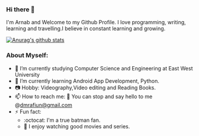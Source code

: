 ### Hi there 👋

I'm Arnab and Welcome to my Github Profile.
I love programming, writing, learning and travelling.I believe in constant learning and growing. 


[![Anurag's github stats](https://github-readme-stats.vercel.app/api?username=dmrafiun)](https://github.com/anuraghazra/github-readme-stats)

### About Myself:

- 🔭 I’m currently studying Computer Science and Engineering at East West University
- 🌱 I’m currently learning Android App Development, Python.
- 📷 Hobby: Videography,Video editing and Reading Books.
- 📫 How to reach me:
  :e-mail: You can stop and say hello to me @dmrafiun@gmail.com 
- ⚡ Fun fact: 
   - :octocat: I'm a true batman fan.
   -  :movie_camera: I enjoy watching good movies and series.

